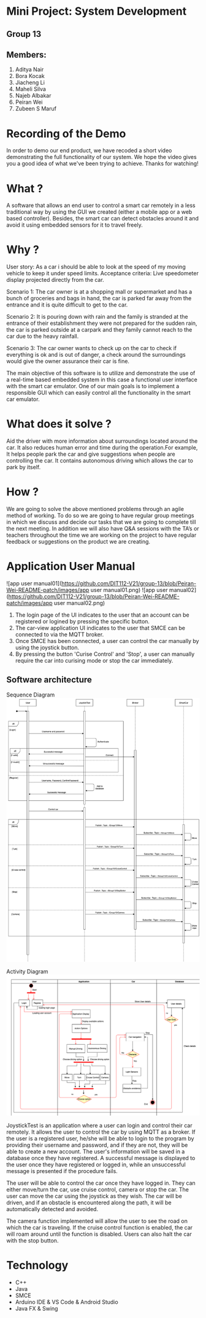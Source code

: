 # Mini Project: System Development

## Group 13
## Members:
1. Aditya Nair
2. Bora Kocak
3. Jiacheng Li
4. Maheli Silva
5. Najeb Albakar
6. Peiran Wei
7. Zubeen S Maruf

# Recording of the Demo

In order to demo our end product, we have recoded a short video demonstrating the full functionality of our system. We hope the video gives you a good idea of what we've been trying to achieve. Thanks for watching!

# What ?
A software that allows an end user to control a smart car remotely in a less traditional way by using the GUI we created (either a mobile app or a web based controller). Besides, the smart car can detect obstacles around it and avoid it using embedded sensors for it to travel freely.

# Why ?
User story: As a car i should be able to look at the speed of my moving vehicle to keep it under speed limits.
Acceptance criteria: Live speedometer display projected directly from the car.

Scenario 1: The car owner is at a shopping mall or supermarket and has a bunch of groceries and bags in hand, the car is parked far away from the entrance and it is quite difficult to get to the car.

Scenario 2: It is pouring down with rain and the family is stranded at the entrance of their establishment they were not prepared for the sudden rain, the car is parked outside at a carpark  and they family cannot reach to the car due to the heavy rainfall.

Scenario 3: The car owner wants to check up on the car to check if everything is ok and is out of danger, a check around the surroundings would give the owner assurance their car is fine.


The main objective of this software is to utilize and demonstrate the use of a real-time based embedded system in this case a functional user interface with the smart car emulator. One of our main goals is to implement a responsible GUI which can easily control all the functionality in the smart car emulator.  

# What does it solve ?
Aid the driver with more information about surroundings located around the car. It also reduces human error and time during the  operation.For example, It helps people park the car and give suggestions when people are controlling the car. It contains autonomous driving which allows the car to park by itself.

# How ? 
We are going to solve the above mentioned problems through an agile method of working. To do so we are going to have regular group meetings in which we discuss and decide our tasks that we are going to complete till the next meeting. In addition we will also have Q&A sessions with the TA’s or teachers throughout the time we are working on the project to have regular feedback or suggestions on the product we are creating.

# Application User Manual
![app user manual01](https://github.com/DIT112-V21/group-13/blob/Peiran-Wei-README-patch/images/app user manual01.png)
![app user manual02](https://github.com/DIT112-V21/group-13/blob/Peiran-Wei-README-patch/images/app user manual02.png)

1. The login page of the UI indicates to the user that an account can be registered or logined by pressing the specific button.
2. The car-view application UI indicates to the user that SMCE can be connected to via the MQTT broker.
3. Once SMCE has been connected, a user can control the car manually by using the joystick button.
4. By pressing the button 'Curise Control' and 'Stop', a user can manually require the car into curising mode or stop the car immediately.

## Software architecture
Sequence Diagram
![Sequence diagram](https://github.com/DIT112-V21/group-13/blob/softwareArchitecture/images/Sequence%20Diagram.png)

Activity Diagram
![Activity diagram](https://github.com/DIT112-V21/group-13/blob/softwareArchitecture/images/Activity%20diagram.png)

   JoystickTest is an application where a user can login and control their car remotely. It allows the user to control the car by using MQTT as a broker. If the user is a registered user, he/she will be able to login to the program by providing their username and password, and if they are not, they will be able to create a new account. The user's information will be saved in a database once they have registered. A successful message is displayed to the user once they have registered or logged in, while an unsuccessful message is presented if the procedure fails.

  The user will be able to control the car once they have logged in. They can either move/turn the car, use cruise control, camera or stop the car. The user can move the car using the joystick as they wish. The car will be driven, and if an obstacle is encountered along the path, it will be automatically detected and avoided. 

  The camera function implemented will allow the user to see the road on which the car is traveling. If the cruise control function is enabled, the car will roam around until the function is disabled. Users can also halt the car with the stop button.

# Technology 
- C++
- Java
- SMCE
- Arduino IDE & VS Code & Android Studio
- Java FX  &  Swing
